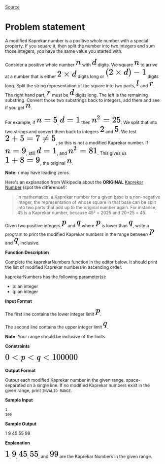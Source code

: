 [Source](https://www.hackerrank.com/challenges/kaprekar-numbers)
# Problem statement
A modified Kaprekar number is a positive whole number with a special property.  If you square it, then split the number into two integers and sum those integers, you have the same value you started with.

Consider a positive whole number ![](./Resources/Element1.svg) with ![](./Resources/Element2.svg) digits.  We square ![](./Resources/Element1.svg) to arrive at a number that is either ![](./Resources/Element3.svg) digits long or ![](./Resources/Element4.svg) digits long.  Split the string representation of the square into two parts, ![](./Resources/Element5.svg) and ![](./Resources/Element6.svg).  The right hand part, ![](./Resources/Element6.svg) must be ![](./Resources/Element2.svg) digits long.  The left is the remaining substring.  Convert those two substrings back to integers, add them and see if you get ![](./Resources/Element1.svg).

For example, if ![](./Resources/Element7.svg), ![](./Resources/Element8.svg) then ![](./Resources/Element9.svg). We split that into two strings and convert them back to integers ![](./Resources/Element10.svg) and ![](./Resources/Element11.svg).  We test ![](./Resources/Element12.svg), so this is not a modified Kaprekar number.  If ![](./Resources/Element13.svg), still ![](./Resources/Element8.svg), and ![](./Resources/Element14.svg).  This gives us ![](./Resources/Element15.svg), the original ![](./Resources/Element1.svg). 


**Note:** r may have leading zeros.  

Here's an explanation from Wikipedia about the 
**ORIGINAL** [Kaprekar Number](https://en.wikipedia.org/wiki/Kaprekar_number) (spot the difference!):  

> In mathematics, a Kaprekar number for a given base is a non-negative integer, the representation of whose square in that base can be split into two parts that add up to the original number again. For instance, 45 is a Kaprekar number, because 45² = 2025 and 20+25 = 45.

Given two positive integers ![](./Resources/Element16.svg) and ![](./Resources/Element17.svg) where ![](./Resources/Element16.svg) is lower than ![](./Resources/Element17.svg), write a program to print the modified Kaprekar numbers in the range between ![](./Resources/Element16.svg) and ![](./Resources/Element17.svg), inclusive.


**Function Description**

Complete the kaprekarNumbers function in the editor below.  It should print the list of modified Kaprekar numbers in ascending order.  

kaprekarNumbers has the following parameter(s):  


* p: an integer   
* q: an integer   





**Input Format**


The first line contains the lower integer limit ![](./Resources/Element16.svg). 


The second line contains the upper integer limit ![](./Resources/Element17.svg).  


**Note**: Your range should be inclusive of the limits.





**Constraints**


![](./Resources/Element18.svg)





**Output Format**


Output each modified Kaprekar number in the given range, space-separated on a single line. If no modified Kaprekar numbers exist in the given range, print ```INVALID RANGE```.





**Sample Input**


```
1
100
```




**Sample Output**


1 9 45 55 99  





**Explanation**


![](./Resources/Element19.svg), ![](./Resources/Element20.svg), ![](./Resources/Element21.svg), ![](./Resources/Element22.svg), and ![](./Resources/Element23.svg) are the Kaprekar Numbers in the given range.






